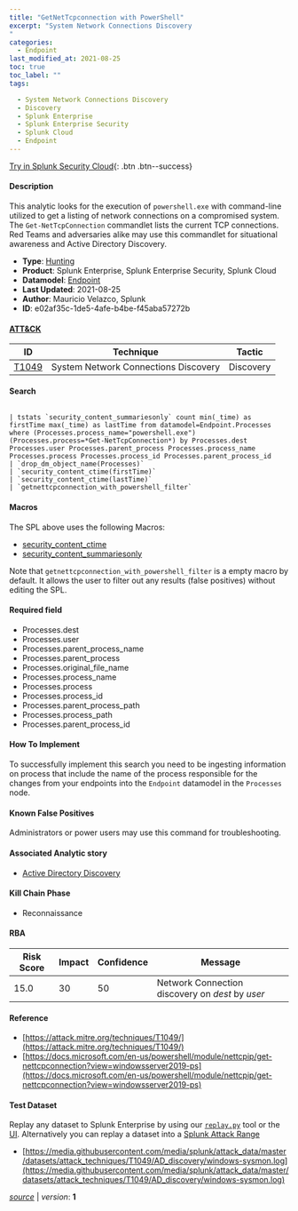 ```yaml
---
title: "GetNetTcpconnection with PowerShell"
excerpt: "System Network Connections Discovery
"
categories:
  - Endpoint
last_modified_at: 2021-08-25
toc: true
toc_label: ""
tags:

  - System Network Connections Discovery
  - Discovery
  - Splunk Enterprise
  - Splunk Enterprise Security
  - Splunk Cloud
  - Endpoint
---
```




[Try in Splunk Security Cloud](https://www.splunk.com/en_us/cyber-security.html){: .btn .btn--success}

#### Description

This analytic looks for the execution of `powershell.exe` with command-line utilized to get a listing of network connections on a compromised system. The `Get-NetTcpConnection` commandlet lists the current TCP connections. Red Teams and adversaries alike may use this commandlet for situational awareness and Active Directory Discovery.

- **Type**: [Hunting](https://github.com/splunk/security_content/wiki/object-Analytic-Types)
- **Product**: Splunk Enterprise, Splunk Enterprise Security, Splunk Cloud
- **Datamodel**: [Endpoint](https://docs.splunk.com/Documentation/CIM/latest/User/Endpoint)
- **Last Updated**: 2021-08-25
- **Author**: Mauricio Velazco, Splunk
- **ID**: e02af35c-1de5-4afe-b4be-f45aba57272b


#### [ATT&CK](https://attack.mitre.org/)

| ID             | Technique        |  Tactic             |
| -------------- | ---------------- |-------------------- |
| [T1049](https://attack.mitre.org/techniques/T1049/) | System Network Connections Discovery | Discovery |

#### Search

```

| tstats `security_content_summariesonly` count min(_time) as firstTime max(_time) as lastTime from datamodel=Endpoint.Processes where (Processes.process_name="powershell.exe") (Processes.process=*Get-NetTcpConnection*) by Processes.dest Processes.user Processes.parent_process Processes.process_name Processes.process Processes.process_id Processes.parent_process_id 
| `drop_dm_object_name(Processes)` 
| `security_content_ctime(firstTime)` 
| `security_content_ctime(lastTime)` 
| `getnettcpconnection_with_powershell_filter`
```

#### Macros
The SPL above uses the following Macros:
* [security_content_ctime](https://github.com/splunk/security_content/blob/develop/macros/security_content_ctime.yml)
* [security_content_summariesonly](https://github.com/splunk/security_content/blob/develop/macros/security_content_summariesonly.yml)

Note that `getnettcpconnection_with_powershell_filter` is a empty macro by default. It allows the user to filter out any results (false positives) without editing the SPL.

#### Required field
* Processes.dest
* Processes.user
* Processes.parent_process_name
* Processes.parent_process
* Processes.original_file_name
* Processes.process_name
* Processes.process
* Processes.process_id
* Processes.parent_process_path
* Processes.process_path
* Processes.parent_process_id


#### How To Implement
To successfully implement this search you need to be ingesting information on process that include the name of the process responsible for the changes from your endpoints into the `Endpoint` datamodel in the `Processes` node.

#### Known False Positives
Administrators or power users may use this command for troubleshooting.

#### Associated Analytic story
* [Active Directory Discovery](/stories/active_directory_discovery)


#### Kill Chain Phase
* Reconnaissance



#### RBA

| Risk Score  | Impact      | Confidence   | Message      |
| ----------- | ----------- |--------------|--------------|
| 15.0 | 30 | 50 | Network Connection discovery on $dest$ by $user$ |




#### Reference

* [https://attack.mitre.org/techniques/T1049/](https://attack.mitre.org/techniques/T1049/)
* [https://docs.microsoft.com/en-us/powershell/module/nettcpip/get-nettcpconnection?view=windowsserver2019-ps](https://docs.microsoft.com/en-us/powershell/module/nettcpip/get-nettcpconnection?view=windowsserver2019-ps)



#### Test Dataset
Replay any dataset to Splunk Enterprise by using our [`replay.py`](https://github.com/splunk/attack_data#using-replaypy) tool or the [UI](https://github.com/splunk/attack_data#using-ui).
Alternatively you can replay a dataset into a [Splunk Attack Range](https://github.com/splunk/attack_range#replay-dumps-into-attack-range-splunk-server)


* [https://media.githubusercontent.com/media/splunk/attack_data/master/datasets/attack_techniques/T1049/AD_discovery/windows-sysmon.log](https://media.githubusercontent.com/media/splunk/attack_data/master/datasets/attack_techniques/T1049/AD_discovery/windows-sysmon.log)



[*source*](https://github.com/splunk/security_content/tree/develop/detections/endpoint/getnettcpconnection_with_powershell.yml) \| *version*: **1**